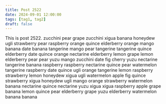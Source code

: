 ```yaml
---
title: Post 2522
date: 2024-09-01 12:00:00
tags: [tag1, tag2]
draft: false
---
```

This is post 2522.
zucchini
pear
grape
zucchini
xigua
banana
honeydew
ugli
strawberry
pear
raspberry
orange
quince
elderberry
orange
mango
banana
date
banana
tangerine
mango
pear
tangerine
tangerine
quince
elderberry
date
quince
orange
nectarine
elderberry
lemon
grape
lemon
elderberry
pear
pear
yuzu
mango
zucchini
date
fig
cherry
yuzu
nectarine
tangerine
banana
raspberry
raspberry
nectarine
quince
pear
watermelon
tangerine
raspberry
date
quince
ugli
orange
tangerine
lemon
raspberry
strawberry
lemon
honeydew
xigua
ugli
watermelon
apple
fig
quince
strawberry
xigua
honeydew
ugli
mango
orange
strawberry
watermelon
banana
nectarine
quince
nectarine
yuzu
xigua
xigua
raspberry
apple
grape
banana
lemon
quince
pear
elderberry
grape
yuzu
elderberry
watermelon
banana
banana
